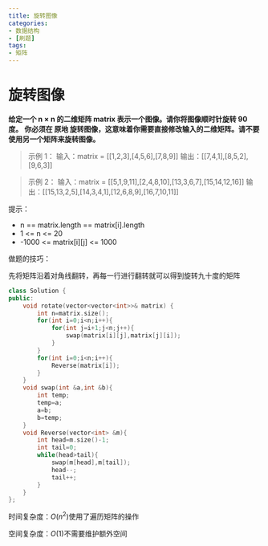 ```yaml
---
title: 旋转图像
categories:
- 数据结构
- [刷题]
tags:
- 矩阵
---
```

<head>
    <script src="https://cdn.mathjax.org/mathjax/latest/MathJax.js?config=TeX-AMS-MML_HTMLorMML" type="text/javascript"></script>
    <script type="text/x-mathjax-config">
        MathJax.Hub.Config({
            tex2jax: {
            skipTags: ['script', 'noscript', 'style', 'textarea', 'pre'],
            inlineMath: [['$','$']]
            }
        });
    </script>
</head>

# 旋转图像

**给定一个 n × n 的二维矩阵 matrix 表示一个图像。请你将图像顺时针旋转 90 度。**
**你必须在 原地 旋转图像，这意味着你需要直接修改输入的二维矩阵。请不要 使用另一个矩阵来旋转图像。**

> 示例 1：
输入：matrix = [[1,2,3],[4,5,6],[7,8,9]]
输出：[[7,4,1],[8,5,2],[9,6,3]]

> 示例 2：
输入：matrix = [[5,1,9,11],[2,4,8,10],[13,3,6,7],[15,14,12,16]]
输出：[[15,13,2,5],[14,3,4,1],[12,6,8,9],[16,7,10,11]]

提示：

- n == matrix.length == matrix[i].length
- 1 <= n <= 20
- -1000 <= matrix[i][j] <= 1000

做题的技巧：

先将矩阵沿着对角线翻转，再每一行进行翻转就可以得到旋转九十度的矩阵

```c++
class Solution {
public:
    void rotate(vector<vector<int>>& matrix) {
        int n=matrix.size();
        for(int i=0;i<n;i++){
            for(int j=i+1;j<n;j++){
                swap(matrix[i][j],matrix[j][i]);
            }
        }
        for(int i=0;i<n;i++){
            Reverse(matrix[i]);
        }
    }
    void swap(int &a,int &b){
        int temp;
        temp=a;
        a=b;
        b=temp;
    }
    void Reverse(vector<int> &m){
        int head=m.size()-1;
        int tail=0;
        while(head>tail){
            swap(m[head],m[tail]);
            head--;
            tail++;
        }
    }
};
```

时间复杂度：$O(n^2)$使用了遍历矩阵的操作

空间复杂度：$O(1)$不需要维护额外空间
